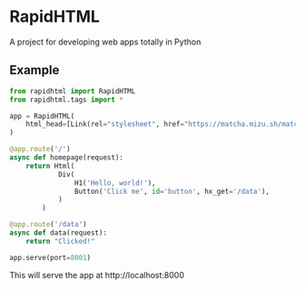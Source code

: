 # RapidHTML

A project for developing web apps totally in Python

## Example

```py
from rapidhtml import RapidHTML
from rapidhtml.tags import *

app = RapidHTML(
    html_head=[Link(rel="stylesheet", href="https://matcha.mizu.sh/matcha.css")]
)

@app.route('/')
async def homepage(request):
    return Html(
            Div(
                H1('Hello, world!'),
                Button('Click me', id='button', hx_get='/data'),
            )
        )

@app.route('/data')
async def data(request):
    return "Clicked!"

app.serve(port=8001)
```

This will serve the app at http://localhost:8000